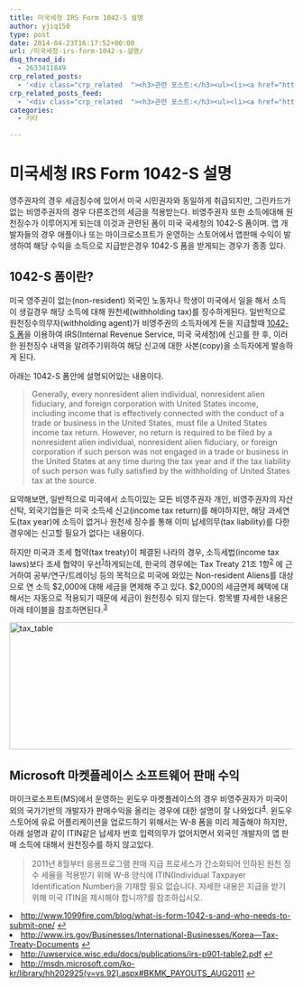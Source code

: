 ```yaml
---
title: 미국세청 IRS Form 1042-S 설명
author: yjiq150
type: post
date: 2014-04-23T16:17:52+00:00
url: /미국세청-irs-form-1042-s-설명/
dsq_thread_id:
  - 2633411849
crp_related_posts:
  - '<div class="crp_related  "><h3>관련 포스트:</h3><ul><li><a href="https://www.letmecompile.com/verify-domain-setting-changes/"     class="post-701"><span class="crp_title">도메인 설정 변경 확인 명령어</span></a></li><li><a href="https://www.letmecompile.com/mysql-innodb-lock-deadlock/"     class="post-763"><span class="crp_title">MySQL InnoDB lock & deadlock 이해하기</span></a></li><li><a href="https://www.letmecompile.com/api-auth-jwt-jwk-explained/"     class="post-800"><span class="crp_title">API 서버 인증을 위한 JWT와 JWK 이해하기</span></a></li><li><a href="https://www.letmecompile.com/swift-struct-vs-class-%ec%b0%a8%ec%9d%b4%ec%a0%90-%eb%b9%84%ea%b5%90-%eb%b6%84%ec%84%9d/"     class="post-706"><span class="crp_title">Swift struct vs. class 차이점 비교 분석</span></a></li><li><a href="https://www.letmecompile.com/how-cloudflare-works/"     class="post-739"><span class="crp_title">클라우드플레어(Cloudflare) 동작 원리</span></a></li></ul><div class="crp_clear"></div></div>'
crp_related_posts_feed:
  - '<div class="crp_related  "><h3>관련 포스트:</h3><ul><li><a href="https://www.letmecompile.com/verify-domain-setting-changes/"     class="post-701"><span class="crp_title">도메인 설정 변경 확인 명령어</span></a></li><li><a href="https://www.letmecompile.com/mysql-innodb-lock-deadlock/"     class="post-763"><span class="crp_title">MySQL InnoDB lock & deadlock 이해하기</span></a></li><li><a href="https://www.letmecompile.com/api-auth-jwt-jwk-explained/"     class="post-800"><span class="crp_title">API 서버 인증을 위한 JWT와 JWK 이해하기</span></a></li><li><a href="https://www.letmecompile.com/swift-struct-vs-class-%ec%b0%a8%ec%9d%b4%ec%a0%90-%eb%b9%84%ea%b5%90-%eb%b6%84%ec%84%9d/"     class="post-706"><span class="crp_title">Swift struct vs. class 차이점 비교 분석</span></a></li><li><a href="https://www.letmecompile.com/how-cloudflare-works/"     class="post-739"><span class="crp_title">클라우드플레어(Cloudflare) 동작 원리</span></a></li></ul><div class="crp_clear"></div></div>'
categories:
  - 기타

---
```

# 미국세청 IRS Form 1042-S 설명

영주권자의 경우 세금징수에 있어서 미국 시민권자와 동일하게 취급되지만, 그린카드가 없는 비영주권자의 경우 다른조건의 세금을 적용받는다. 비영주권자 또한 소득에대해 원천징수가 이루어지게 되는데 이것과 관련된 폼이 미국 국세청의 1042-S 폼이며. 앱 개발자들의 경우 애플이나 또는 마이크로소프트가 운영하는 스토어에서 앱판매 수익이 발생하여 해당 수익을 소득으로 지급받은경우 1042-S 폼을 받게되는 경우가 종종 있다.

## 1042-S 폼이란?

미국 영주권이 없는(non-resident) 외국인 노동자나 학생이 미국에서 일을 해서 소득이 생길경우 해당 소득에 대해 원천세(withholding tax)를 징수하게된다. 일반적으로 원천징수의무자(withholding agent)가 비영주권의 소득자에게 돈을 지급할때 [1042-S 폼][1]을 이용하여 IRS(Internal Revenue Service, 미국 국세청)에 신고를 한 후, 이러한 원천징수 내역을 알려주기위하여 해당 신고에 대한 사본(copy)을 소득자에게 발송하게 된다.

아래는 1042-S 폼안에 설명되어있는 내용이다.

> Generally, every nonresident alien individual, nonresident alien fiduciary, and foreign corporation with United States income, including income that is effectively connected with the conduct of a trade or business in the United States, must file a United States income tax return. However, no return is required to be filed by a nonresident alien individual, nonresident alien fiduciary, or foreign corporation if such person was not engaged in a trade or business in the United States at any time during the tax year and if the tax liability of such person was fully satisfied by the withholding of United States tax at the source. 

요약해보면, 일반적으로 미국에서 소득이있는 모든 비영주권자 개인, 비영주권자의 자산신탁, 외국기업들은 미국 소득세 신고(income tax return)를 해야하지만, 해당 과세연도(tax year)에 소득이 없거나 원천세 징수를 통해 이미 납세의무(tax liability)를 다한경우에는 신고할 필요가 없다는 내용이다.

하지만 미국과 조세 협약(tax treaty)이 체결된 나라의 경우, 소득세법(income tax laws)보다 조세 협약이 우선<sup id="fnref-311-treaty2"><a href="#fn-311-treaty2" rel="footnote">1</a></sup>하게되는데, 한국의 경우에는 Tax Treaty 21조 1항<sup id="fnref-311-IRS_treaty"><a href="#fn-311-IRS_treaty" rel="footnote">2</a></sup> 에 근거하여 공부/연구/트레이닝 등의 목적으로 미국에 와있는 Non-resident Aliens를 대상으로 연 소득 $2,000에 대해 세금을 면제해 주고 있다. $2,000의 세금면제 혜택에 대해서는 자동으로 적용되기 때문에 세금이 원천징수 되지 않는다. 항목별 자세한 내용은 아래 테이블을 참조하면된다.<sup id="fnref-311-treaty_table"><a href="#fn-311-treaty_table" rel="footnote">3</a></sup>

[<img loading="lazy" width="918" height="225" src="/uploads/2014/04/table.png" alt="tax_table" class="alignnone size-full wp-image-312" />][2]

## Microsoft 마켓플레이스 소프트웨어 판매 수익

마이크로소프트(MS)에서 운영하는 윈도우 마켓플레이스의 경우 비영주권자가 미국이외의 국가기반의 개발자가 판매수익을 올리는 경우에 대한 설명이 잘 나와있다<sup id="fnref-311-ms"><a href="#fn-311-ms" rel="footnote">4</a></sup>. 윈도우 스토어에 유료 어플리케이션을 업로드하기 위해서는 W-8 폼을 미리 제출해야 하지만, 아래 설명과 같이 ITIN같은 납세자 번호 입력의무가 없어지면서 외국인 개발자의 앱 판매 소득에 대해서 원천징수를 하지 않고있다.

> 2011년 8월부터 응용프로그램 판매 지급 프로세스가 간소화되어 인하된 원천 징수 세율을 적용받기 위해 W-8 양식에 ITIN(Individual Taxpayer Identification Number)을 기재할 필요 없습니다. 자세한 내용은 지급을 받기 위해 미국 ITIN을 제시해야 합니까?를 참조하십시오. 

<li id="fn-311-treaty2">
  <a href="http://www.1099fire.com/blog/what-is-form-1042-s-and-who-needs-to-submit-one/">http://www.1099fire.com/blog/what-is-form-1042-s-and-who-needs-to-submit-one/</a>&#160;<a href="#fnref-311-treaty2" rev="footnote">&#8617;</a>
</li>
<li id="fn-311-IRS_treaty">
  <a href="http://www.irs.gov/Businesses/International-Businesses/Korea---Tax-Treaty-Documents">http://www.irs.gov/Businesses/International-Businesses/Korea&#8212;Tax-Treaty-Documents</a>&#160;<a href="#fnref-311-IRS_treaty" rev="footnote">&#8617;</a>
</li>
<li id="fn-311-treaty_table">
  <a href="http://uwservice.wisc.edu/docs/publications/irs-p901-table2.pdf">http://uwservice.wisc.edu/docs/publications/irs-p901-table2.pdf</a>&#160;<a href="#fnref-311-treaty_table" rev="footnote">&#8617;</a>
</li>
<li id="fn-311-ms">
  <a href="http://msdn.microsoft.com/ko-kr/library/hh202925(v=vs.92).aspx#BKMK_PAYOUTS_AUG2011">http://msdn.microsoft.com/ko-kr/library/hh202925(v=vs.92).aspx#BKMK_PAYOUTS_AUG2011</a>&#160;<a href="#fnref-311-ms" rev="footnote">&#8617;</a> </fn></footnotes>

 [1]: http://www.irs.gov/pub/irs-pdf/f1042s.pdf
 [2]: /uploads/2014/04/table.png